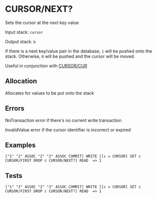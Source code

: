 # CURSOR/NEXT?

Sets the cursor at the next key value

Input stack: `cursor`

Output stack: `b`

If there is a next key/value pair in the database, `1` will be pushed onto the stack.
Otherwise, `0` will be pushed and the cursor will be moved.

Useful in conjunction with [CURSOR/CUR](CUR.md)

## Allocation

Allocates for values to be put onto the stack

## Errors

NoTransaction error if there's no current write transaction

InvalidValue error if the cursor identifier is incorrect or expired

## Examples

```
["1" "2" ASSOC "2" "2" ASSOC COMMIT] WRITE [[c = CURSOR] SET c CURSOR/FIRST DROP c CURSOR/NEXT?] READ  => 1
```

## Tests

```
["1" "2" ASSOC "2" "2" ASSOC COMMIT] WRITE [[c = CURSOR] SET c CURSOR/FIRST DROP c CURSOR/NEXT?] READ  => 1
```
